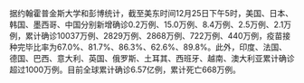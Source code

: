 据约翰霍普金斯大学和彭博统计，截至美东时间12月25日下午5时，美国、日本、韩国、墨西哥、中国分别新增确诊0.2万例、15.0万例、8.4万例、2.5万例、2.1万例，累计确诊10037万例、2829万例、2868万例、722万例、440万例，疫苗接种完毕比率为67.0%、81.7%、86.3%、62.6%、89.8%。此外，印度、法国、德国、巴西、意大利、英国、俄罗斯、土耳其、西班牙、越南、澳大利亚累计确诊超过1000万例。目前全球累计确诊6.57亿例，累计死亡668万例。